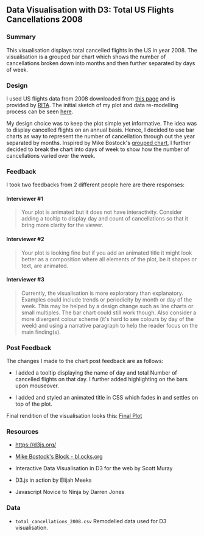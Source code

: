 ## Data Visualisation with D3: Total US Flights Cancellations 2008 ##

### Summary ###

This visualisation displays total cancelled flights in the US in year 2008. The visualisation is a grouped bar chart which shows the number of cancellations broken down into months and then further separated by days of week.

### Design ###

I used US flights data from 2008 downloaded from <a href="http://stat-computing.org/dataexpo/2009/the-data.html">this page</a> and is provided by <a href="https://www.transtats.bts.gov/OT_Delay/OT_DelayCause1.asp">RITA</a>. The initial sketch of my plot and data re-modelling process can be seen <a href="https://gautamjo.github.io/blogdown/2017/12/12/us-flight-cancellations-in-2008/">here</a>. 

My design choice was to keep the plot simple yet informative. The idea was to display cancelled flights on an annual basis. Hence, I decided to use bar charts as way to represent the number of cancellation through out the year separated by months. Inspired by Mike Bostock's <a href="https://bl.ocks.org/mbostock/3887051">grouped chart</a>, I further decided to break the chart into days of week to show how the number of cancellations varied over the week.

### Feedback ###

I took two feedbacks from 2 different people here are there responses:

#### Interviewer #1 ####
>Your plot is animated but it does not have interactivity. Consider adding a tooltip to display day and count of cancellations so that it bring more clarity for the viewer.

#### Interviewer #2 ####
>Your plot is looking fine but if you add an animated title it might look better as a composition where all elements of the plot, be it shapes or text, are animated.

#### Interviewer #3 ####
> Currently, the visualisation is more exploratory than explanatory. Examples could include trends or periodicity by month or day of the week. This may be helped by a design change such as line charts or small multiples. The bar chart could still work though. Also consider a more divergent colour scheme (it's hard to see colours by day of the week) and using a narrative paragraph to help the reader focus on the main finding(s).

### Post Feedback ###

The changes I made to the chart post feedback are as follows:

* I added a tooltip displaying the name of day and total Number of cancelled flights on that day. I further added highlighting on the bars upon mouseover. 

* I added and styled an animated title in CSS which fades in and settles on top of the plot.  

Final rendition of the visualisation looks this:
<a href="https://bl.ocks.org/gautamjo/raw/42f15332a5402ade4b314504edd31fb5/3efae9c49f774f414a5ecee4b211514e20dd9025"> Final Plot</a>

### Resources ###

* https://d3js.org/

* <a href="https://bl.ocks.org/mbostock">Mike Bostock's Block - bl.ocks.org</a>

* Interactive Data Visualisation in D3 for the web by Scott Muray

* D3.js in action by Elijah Meeks

* Javascript Novice to Ninja by Darren Jones

### Data ###

* <code>total_cancellations_2008.csv</code> Remodelled data used for D3 visualisation.





      

